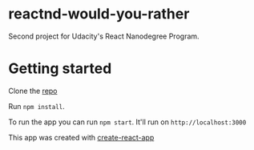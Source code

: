# reactnd-would-you-rather

Second project for Udacity's React Nanodegree Program.

# Getting started

Clone the [repo](https://github.com/mamodom/reactnd-wouldyourather)

Run `npm install`.

To run the app you can run `npm start`. It'll run on `http://localhost:3000`

This app was created with [create-react-app](https://github.com/facebook/create-react-app)
